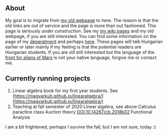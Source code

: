 ## About
My goal is to migrate from [my old webpage](http://web.uni-corvinus.hu/magyarkuti/) to here.
The reason is that the old links are out of service and the page is more than out fashioned.
This page is seriously *under construction*. 
See my [my wiki pages](http://146.110.110.35/mediawiki/index.php/Main_Page) and my old webpage, if you are still interested.
You can find some information on the page of my [deperatment](http://web.uni-corvinus.hu/math/) and perhaps [here](https://www.uni-corvinus.hu/fooldal/egyetemunkrol/tanszekek/matematika-tanszek/).
These pages will talk Hungarian earlier or later mainly if my feeling is that the potential readers are Hungarian students. 
If you are stil still interested but the language of the [front for alians of Mars](https://en.wikipedia.org/wiki/The_Martians_(scientists)) is not your native language, forgive me or contact me.

## Currently running projects
1. Linear algebra book for my first year students. See [https://magyarkuti.github.io/linearalgebra/](https://magyarkuti.github.io/linearalgebra/)
2. Teaching at fall semester of 2020
  Linear algebra, see above
  Calculus paractice class
  Auction theory [DOI:10.14267/cb.2018k02](https:/doi.org/10.14267/cb.2018k02)
  Functional Analysis

I am a bit frightened, perhaps I survive the fall, but I am not sure, today :)
